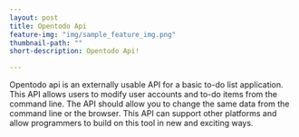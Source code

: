 ```yaml
---
layout: post
title: Opentodo Api
feature-img: "img/sample_feature_img.png"
thumbnail-path: ""
short-description: Opentodo Api!

---
```

Opentodo api is an externally usable API for a basic to-do list application. This API allows users to modify user accounts and to-do items from the command line. The API should allow you to change the same data from the command line or the browser. This API can support other platforms and allow programmers to build on this tool in new and exciting ways.
